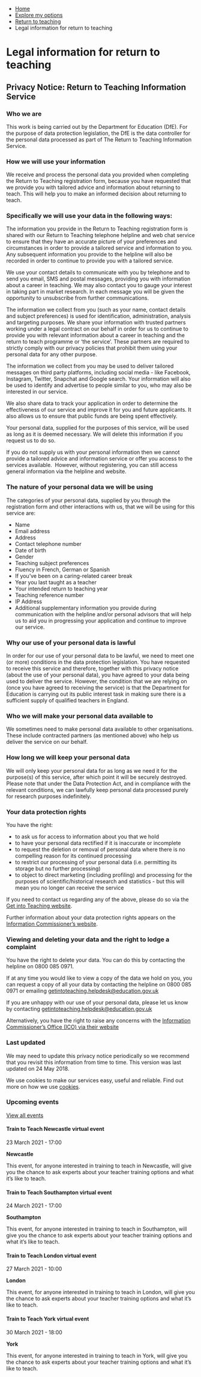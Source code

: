 *   [Home](/)
*   [Explore my options](/explore-my-options)
*   [Return to teaching](/explore-my-options/return-to-teaching)
*   Legal information for return to teaching

Legal information for return to teaching
========================================

Privacy Notice: Return to Teaching Information Service
------------------------------------------------------

### Who we are

This work is being carried out by the Department for Education (DfE). For the purpose of data protection legislation, the DfE is the data controller for the personal data processed as part of The Return to Teaching Information Service.

### How we will use your information

We receive and process the personal data you provided when completing the Return to Teaching registration form, because you have requested that we provide you with tailored advice and information about returning to teach. This will help you to make an informed decision about returning to teach.

### Specifically we will use your data in the following ways:

The information you provide in the Return to Teaching registration form is shared with our Return to Teaching telephone helpline and web chat service to ensure that they have an accurate picture of your preferences and circumstances in order to provide a tailored service and information to you. Any subsequent information you provide to the helpline will also be recorded in order to continue to provide you with a tailored service.

We use your contact details to communicate with you by telephone and to send you email, SMS and postal messages, providing you with information about a career in teaching. We may also contact you to gauge your interest in taking part in market research. In each message you will be given the opportunity to unsubscribe from further communications.

The information we collect from you (such as your name, contact details and subject preferences) is used for identification, administration, analysis and targeting purposes. We share your information with trusted partners working under a legal contract on our behalf in order for us to continue to provide you with relevant information about a career in teaching and the return to teach programme or ‘the service’. These partners are required to strictly comply with our privacy policies that prohibit them using your personal data for any other purpose.

The information we collect from you may be used to deliver tailored messages on third party platforms, including social media - like Facebook, Instagram, Twitter, Snapchat and Google search. Your information will also be used to identify and advertise to people similar to you, who may also be interested in our service.

We also share data to track your application in order to determine the effectiveness of our service and improve it for you and future applicants. It also allows us to ensure that public funds are being spent effectively.

Your personal data, supplied for the purposes of this service, will be used as long as it is deemed necessary. We will delete this information if you request us to do so.

If you do not supply us with your personal information then we cannot provide a tailored advice and information service or offer you access to the services available.  However, without registering, you can still access general information via the helpline and website.

### The nature of your personal data we will be using

The categories of your personal data, supplied by you through the registration form and other interactions with us, that we will be using for this service are:

*   Name
*   Email address
*   Address
*   Contact telephone number
*   Date of birth
*   Gender
*   Teaching subject preferences
*   Fluency in French, German or Spanish
*   If you’ve been on a caring-related career break
*   Year you last taught as a teacher
*   Your intended return to teaching year
*   Teaching reference number
*   IP Address
*   Additional supplementary information you provide during communication with the helpline and/or personal advisors that will help us to aid you in progressing your application and continue to improve our service. 

### Why our use of your personal data is lawful

In order for our use of your personal data to be lawful, we need to meet one (or more) conditions in the data protection legislation. You have requested to receive this service and therefore, together with this privacy notice (about the use of your personal data), you have agreed to your data being used to deliver the service. However, the condition that we are relying on (once you have agreed to receiving the service) is that the Department for Education is carrying out its public interest task in making sure there is a sufficient supply of qualified teachers in England.

### Who we will make your personal data available to

We sometimes need to make personal data available to other organisations. These include contracted partners (as mentioned above) who help us deliver the service on our behalf.

### How long we will keep your personal data

We will only keep your personal data for as long as we need it for the purpose(s) of this service, after which point it will be securely destroyed. Please note that under the Data Protection Act, and in compliance with the relevant conditions, we can lawfully keep personal data processed purely for research purposes indefinitely.

### Your data protection rights

You have the right:

*   to ask us for access to information about you that we hold
*   to have your personal data rectified if it is inaccurate or incomplete
*   to request the deletion or removal of personal data where there is no compelling reason for its continued processing
*   to restrict our processing of your personal data (i.e. permitting its storage but no further processing)
*   to object to direct marketing (including profiling) and processing for the purposes of scientific/historical research and statistics - but this will mean you no longer can receive the service

If you need to contact us regarding any of the above, please do so via the [Get into Teaching website](/node/598).   

Further information about your data protection rights appears on the [Information Commissioner’s website](https://ico.org.uk/your-data-matters/). 

### Viewing and deleting your data and the right to lodge a complaint

You have the right to delete your data. You can do this by contacting the helpline on 0800 085 0971.

If at any time you would like to view a copy of the data we hold on you, you can request a copy of all your data by contacting the helpline on 0800 085 0971 or emailing [getintoteaching.helpdesk@education.gov.uk](mailto:dataprotection@ta-recruit.education.gov.uk) 

If you are unhappy with our use of your personal data, please let us know by contacting [getintoteaching.helpdesk@education.gov.uk](mailto:dataprotection@ta-recruit.education.gov.uk) 

Alternatively, you have the right to raise any concerns with the [Information Commissioner’s Office (ICO) via their website](https://ico.org.uk/concerns) 

### Last updated

We may need to update this privacy notice periodically so we recommend that you revisit this information from time to time. This version was last updated on 24 May 2018.

We use cookies to make our services easy, useful and reliable. Find out more on how we use [cookies](/node/339). 

### Upcoming events

[View all events](/teaching-events)

[](/teaching-events/train-to-teach-events/train-to-teach-newcastle-virtual-event-230321)

#### Train to Teach Newcastle virtual event

23 March 2021 - 17:00

**Newcastle**

This event, for anyone interested in training to teach in Newcastle, will give you the chance to ask experts about your teacher training options and what it’s like to teach.

[](/teaching-events/train-to-teach-events/train-to-teach-southampton-virtual-event-240321)

#### Train to Teach Southampton virtual event

24 March 2021 - 17:00

**Southampton**

This event, for anyone interested in training to teach in Southampton, will give you the chance to ask experts about your teacher training options and what it’s like to teach.

[](/teaching-events/train-to-teach-events/train-to-teach-london-virtual-event-270321)

#### Train to Teach London virtual event

27 March 2021 - 10:00

**London**

This event, for anyone interested in training to teach in London, will give you the chance to ask experts about your teacher training options and what it’s like to teach.

[](/teaching-events/train-to-teach-events/train-to-teach-york-virtual-event-300321)

#### Train to Teach York virtual event

30 March 2021 - 18:00

**York**

This event, for anyone interested in training to teach in York, will give you the chance to ask experts about your teacher training options and what it’s like to teach.